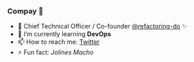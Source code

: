 ### Compay 🐄

- 🔭  Chief Technical Officer / Co-founder [@refactoring-do](https://github.com/refactoring-do) ✨
- 🌱  I’m currently learning **DevOps**
- 📫  How to reach me: [Twitter](https://twitter.com/JeffreyArt1)
- ⚡   Fun fact: _Jolines Macho_
